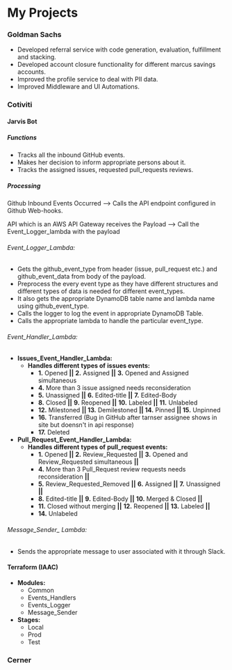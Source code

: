 # My Projects

### Goldman Sachs

- Developed referral service with code generation, evaluation, fulfillment and stacking.
- Developed account closure functionality for different marcus savings accounts.
- Improved the profile service to deal with PII data.
- Improved Middleware and UI Automations.







### Cotiviti

#### Jarvis Bot

##### Functions

- Tracks all the inbound GitHub events.
- Makes her decision to inform appropriate persons about it.
- Tracks the assigned issues, requested pull_requests reviews.

##### Processing

Github Inbound Events Occurred  —> Calls the API endpoint configured in Github Web-hooks.

API which is an AWS API Gateway receives the Payload  —> Call the Event_Logger_lambda with the payload

###### Event_Logger_Lambda:

- Gets the github_event_type from header (issue, pull_request etc.) and github_event_data from body of the payload.
- Preprocess the every event type as they have different structures and different types of data is needed for different event_types.
- It also gets the appropriate DynamoDB table name and lambda name using github_event_type.
- Calls the logger to log the event in appropriate DynamoDB Table.
- Calls the appropriate lambda to handle the particular event_type.

###### Event_Handler_Lambda:

- **Issues_Event_Handler_Lambda:**
  - **Handles different** **types of** **issues events:**
    - **1.** Opened  **||**  **2.** Assigned  **||**  **3.** Opened and Assigned simultaneous 
    - **4.** More than 3 issue assigned needs reconsideration
    - **5.** Unassigned  **||**  **6.** Edited-title  **||**  **7.** Edited-Body 
    - **8.** Closed  **||**  **9.** Reopened  **||**  **10.** Labeled  **||**  **11.** Unlabeled 
    - **12.** Milestoned  **||  13.** Demilestoned  **||  14.** Pinned  **||  15.** Unpinned 
    - **16.** Transferred (Bug in GitHub after tarnser assignee shows in site but doensn't in api response)
    - **17.** Deleted
- **Pull_Request_Event_Handler_Lambda:**
  - **Handles different** **types of** **pull_request events:**
    - **1.** Opened  **||**  **2.** Review_Requested  **||**  **3.** Opened and Review_Requested simultaneous  **||** 
    - **4.** More than 3 Pull_Request review requests needs reconsideration  **||** 
    - **5.** Review_Requested_Removed  **||**  **6.** Assigned  **||**  **7.** Unassigned  **||** 
    - **8.** Edited-title  **||**  **9.** Edited-Body  **||**  **10.** Merged & Closed  **||** 
    - **11.** Closed without merging  **||**  **12.** Reopened  **||**  **13.** Labeled  **||** 
    - **14.** Unlabeled 

###### Message_Sender_ Lambda:

- Sends the appropriate message to user associated with it through Slack.

#### Terraform (IAAC)

- **Modules:**
  - Common 
  - Events_Handlers 
  - Events_Logger
  - Message_Sender 
- **Stages:**
  - Local
  - Prod
  - Test







### Cerner

